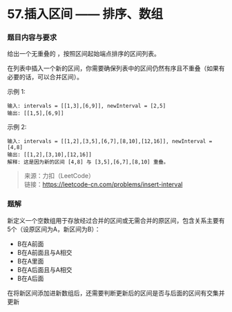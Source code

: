 # 57.插入区间 —— 排序、数组

### 题目内容与要求

给出一个无重叠的 ，按照区间起始端点排序的区间列表。

在列表中插入一个新的区间，你需要确保列表中的区间仍然有序且不重叠（如果有必要的话，可以合并区间）。

示例 1:
```
输入: intervals = [[1,3],[6,9]], newInterval = [2,5]
输出: [[1,5],[6,9]]
```

示例 2:
```
输入: intervals = [[1,2],[3,5],[6,7],[8,10],[12,16]], newInterval = [4,8]
输出: [[1,2],[3,10],[12,16]]
解释: 这是因为新的区间 [4,8] 与 [3,5],[6,7],[8,10] 重叠。
```

> 来源：力扣（LeetCode）\
链接：https://leetcode-cn.com/problems/insert-interval

### 题解

新定义一个空数组用于存放经过合并的区间或无需合并的原区间，包含关系主要有5个（设原区间为A，新区间为B）：
- B在A前面
- B在A前面且与A相交
- B在A里面
- B在A后面且与A相交
- B在A后面

在将新区间添加进新数组后，还需要判断更新后的区间是否与后面的区间有交集并更新
